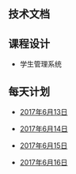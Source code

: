 ## 技术文档



## 课程设计
* 学生管理系统


## 每天计划

* [2017年6月13日](plan/20170613.md)

* [2017年6月14日](plan/20170614.md)

* [2017年6月15日](plan/20170615.md)

* [2017年6月16日](plan/20170616.md)
